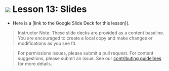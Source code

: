 
# ![](https://ga-dash.s3.amazonaws.com/production/assets/logo-9f88ae6c9c3871690e33280fcf557f33.png) Lesson 13: Slides

- Here is a [link to the Google Slide Deck for this lesson](.

> Instructor Note: These slide decks are provided as a content baseline. You are encouraged to create a local copy and make changes or modifications as you see fit. 

> For permissions issues, please submit a pull request. For content suggestions, please submit an issue. See our [contributing guidelines](../../../../contributing.md) for more details.
